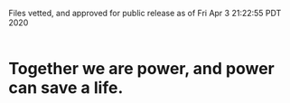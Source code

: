 Files vetted, and approved for public release as of Fri Apr  3 21:22:55 PDT 2020<br><br><h1>Together we are power, and power can save a life.</h1>
